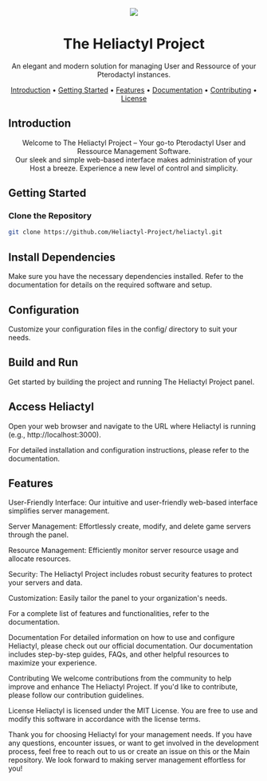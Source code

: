 <p align="center">
  <img src="https://media.discordapp.net/attachments/1000768414220038204/1157719211678904420/Heliactylv13.png?width=128&height=128">
</p>

<h1 align="center">The Heliactyl Project</h1>

<p align="center">
  An elegant and modern solution for managing User and Ressource of your Pterodactyl instances.
</p>

<p align="center">
  <a href="#introduction">Introduction</a> •
  <a href="#getting-started">Getting Started</a> •
  <a href="#features">Features</a> •
  <a href="#documentation">Documentation</a> •
  <a href="#contributing">Contributing</a> •
  <a href="#license">License</a>
</p>

## Introduction

<p align="center">
Welcome to The Heliactyl Project – Your go-to Pterodactyl User and Ressource Management Software. 
<br> Our sleek and simple web-based interface makes administration of your Host a breeze. Experience a new level of control and simplicity.
</p>

## Getting Started

### Clone the Repository

```sh
git clone https://github.com/Heliactyl-Project/heliactyl.git
```
## Install Dependencies
Make sure you have the necessary dependencies installed. Refer to the documentation for details on the required software and setup.

## Configuration
Customize your configuration files in the config/ directory to suit your needs.

## Build and Run
Get started by building the project and running The Heliactyl Project panel.

## Access Heliactyl 
Open your web browser and navigate to the URL where Heliactyl is running (e.g., http://localhost:3000).

For detailed installation and configuration instructions, please refer to the documentation.

## Features
User-Friendly Interface: Our intuitive and user-friendly web-based interface simplifies server management.

Server Management: Effortlessly create, modify, and delete game servers through the panel.

Resource Management: Efficiently monitor server resource usage and allocate resources.

Security: The Heliactyl Project includes robust security features to protect your servers and data.

Customization: Easily tailor the panel to your organization's needs.

For a complete list of features and functionalities, refer to the documentation.

Documentation
For detailed information on how to use and configure Heliactyl, please check out our official documentation. Our documentation includes step-by-step guides, FAQs, and other helpful resources to maximize your experience.

Contributing
We welcome contributions from the community to help improve and enhance The Heliactyl Project. If you'd like to contribute, please follow our contribution guidelines.

License
Heliactyl is licensed under the MIT License. You are free to use and modify this software in accordance with the license terms.

Thank you for choosing Heliactyl for your management needs. If you have any questions, encounter issues, or want to get involved in the development process, feel free to reach out to us or create an issue on this or the Main repository. We look forward to making server management effortless for you!
